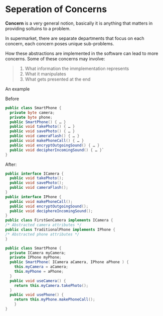 # Seperation of Concerns

**Concern** is a very general notion, basically it is anything that matters in providing soltuins to a problem.

In supermarket, there are separate departments that focus on each concern, each concern poses unique sub-problems.


How these abstractions are implemented in the software can lead to more concerns. Some of these concerns may involve:

>1. What information the immplementation represents
>2. What it manipulates
>3. What gets presented at the end


An example

Before

```java
public class SmartPhone {
  private byte camera;
  private byte phone;
  public SmartPhone() { … }
  public void takePhoto() { … }
  public void savePhoto() { … }
  public void cameraFlash() { … }
  public void makePhoneCall() { … }
  public void encryptOutgoingSound() { … }
  public void decipherIncomingSound() { … }`
}
```

After:

```java
public interface ICamera {
  public void takePhoto();
  public void savePhoto();
  public void cameraFlash();
}
public interface IPhone {
  public void makePhoneCall();
  public void encryptOutgoingSound();
  public void deciphereIncomingSound();
}
public class FirstGenCamera implements ICamera {
/* Abstracted camera attributes */
public class TraditionalPhone implements IPhone {
/* Abstracted phone attributes */
}
```

```java
public class SmartPhone {
  private ICamera myCamera;
  private IPhone myPhone;
  public SmartPhone( ICamera aCamera, IPhone aPhone ) {
    this.myCamera = aCamera;
    this.myPhone = aPhone;
  }
  public void useCamera() {
    return this.myCamera.takePhoto();
  }
  public void usePhone() {
    return this.myPhone.makePhoneCall();
    }
}
```
